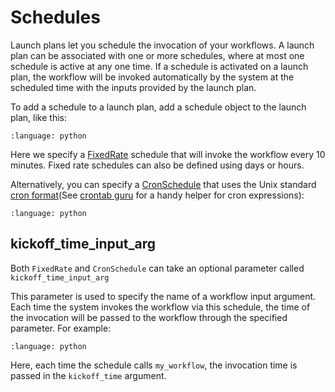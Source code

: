 # Schedules

Launch plans let you schedule the invocation of your workflows.
A launch plan can be associated with one or more schedules, where at most one schedule is active at any one time.
If a schedule is activated on a launch plan, the workflow will be invoked automatically by the system at the scheduled time with the inputs provided by the launch plan.

To add a schedule to a launch plan, add a schedule object to the launch plan, like this:

```{literalinclude} ../../_static/includes/core-concepts/launch-plans/schedules/example_1.py
:language: python
```

Here we specify a [FixedRate](https://docs.flyte.org/en/latest/api/flytekit/generated/flytekit.FixedRate.html#flytekit.FixedRate) schedule that will invoke the workflow every 10 minutes. Fixed rate schedules can also be defined using days or hours.

Alternatively, you can specify a [CronSchedule](https://docs.flyte.org/en/latest/api/flytekit/generated/flytekit.CronSchedule.html#flytekit.CronSchedule) that uses the Unix standard [cron format](https://en.wikipedia.org/wiki/Cron)(See [crontab guru](https://crontab.guru/) for a handy helper for cron expressions):

```{literalinclude} ../../_static/includes/core-concepts/launch-plans/schedules/example_2.py
:language: python
```

## kickoff_time_input_arg

Both `FixedRate` and `CronSchedule` can take an optional parameter called `kickoff_time_input_arg`

This parameter is used to specify the name of a workflow input argument.
Each time the system invokes the workflow via this schedule, the time of the invocation will be passed to the workflow through the specified parameter.
For example:

```{literalinclude} ../../_static/includes/core-concepts/launch-plans/schedules/example_3.py
:language: python
```

Here, each time the schedule calls `my_workflow`, the invocation time is passed in the `kickoff_time` argument.
